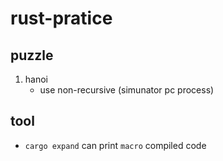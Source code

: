 # rust-pratice

## puzzle

1. hanoi
	- use non-recursive (simunator pc process)

## tool

- `cargo expand` can print `macro` compiled code
